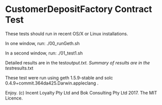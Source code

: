 # CustomerDepositFactory Contract Test

These tests should run in recent OS/X or Linux installations.

In one window, run:
    ./00_runGeth.sh

In a second window, run:
    ./01_test1.sh   

Detailed results are in the test*output.txt. Summary of results are in the test*results.txt

These test were run using geth 1.5.9-stable and solc 0.4.9+commit.364da425.Darwin.appleclang .


Enjoy. (c) Incent Loyalty Pty Ltd and Bok Consulting Pty Ltd 2017. The MIT Licence.